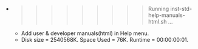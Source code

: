 * >>>>>>>>> Running inst-std-help-manuals-html.sh ...
  * Add user & developer manuals(html) in Help menu.
  * Disk size = 2540568K. Space Used = 76K. Runtime = 00:00:00:01.
